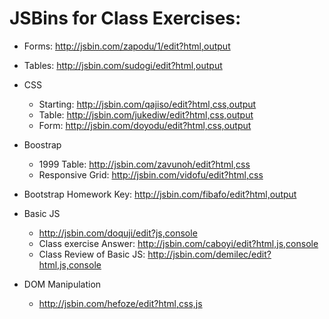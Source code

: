 # JSBins for Class Exercises:

* Forms: http://jsbin.com/zapodu/1/edit?html,output
* Tables: http://jsbin.com/sudogi/edit?html,output
* CSS
    * Starting: http://jsbin.com/qajiso/edit?html,css,output
    * Table: http://jsbin.com/jukediw/edit?html,css,output
    * Form: http://jsbin.com/doyodu/edit?html,css,output
* Boostrap
    * 1999 Table: http://jsbin.com/zavunoh/edit?html,css
    * Responsive Grid: http://jsbin.com/vidofu/edit?html,css

* Bootstrap Homework Key: http://jsbin.com/fibafo/edit?html,output


* Basic JS
    * http://jsbin.com/doquji/edit?js,console
    * Class exercise Answer: http://jsbin.com/caboyi/edit?html,js,console
    * Class Review of Basic JS:  http://jsbin.com/demilec/edit?html,js,console
* DOM Manipulation
    * http://jsbin.com/hefoze/edit?html,css,js
